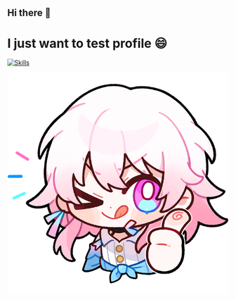 ## Hi there 👋

# **I just want to test profile** 😄

[![Skills](https://skillicons.dev/icons?i=python,nodejs,express,html,css,js,flask)](https://skillicons.dev)

![Metrics](./m7.png)
